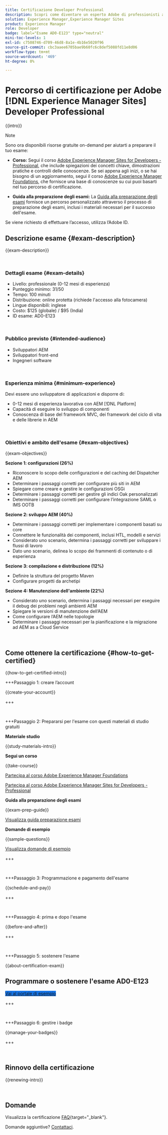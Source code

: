 ```yaml
---
title: Certificazione Developer Professional
description: Scopri come diventare un esperto Adobe di professionisti aziendali certificato in [!DNL Experience Manager Sites].
solution: Experience Manager,Experience Manager Sites
product: Experience Manager
role: Developer
badge: label="Esame AD0-E123" type="neutral"
mini-toc-levels: 1
exl-id: c7508746-d709-46d8-8a1e-4b16e5020f96
source-git-commit: cbc3aaee6705bae9b60fc6c8def5088fd11e8d06
workflow-type: tm+mt
source-wordcount: '469'
ht-degree: 0%

---
```


# Percorso di certificazione per Adobe [!DNL Experience Manager Sites] Developer Professional

{{intro}}

>[!NOTE]
>
>Sono ora disponibili risorse gratuite on-demand per aiutarti a preparare il tuo esame:
>
>* **Corso:** Segui il corso [Adobe Experience Manager Sites for Developers - Professional](https://app.rockinfo.com/courses/105), che include spiegazioni dei concetti chiave, dimostrazioni pratiche e controlli delle conoscenze. Se sei appena agli inizi, o se hai bisogno di un aggiornamento, segui il corso [Adobe Experience Manager Foundations](https://app.rockinfo.com/courses/240), che fornisce una base di conoscenze su cui puoi basarti nel tuo percorso di certificazione.
>
>* **Guida alla preparazione degli esami:** La [Guida alla preparazione degli esami](https://app.rockinfo.com/courses/121) fornisce un percorso personalizzato attraverso il processo di preparazione degli esami, inclusi i materiali necessari per il successo dell&#39;esame.
>
>Se viene richiesto di effettuare l’accesso, utilizza l’Adobe ID.

## Descrizione esame {#exam-description}

{{exam-description}}

<br>

### Dettagli esame {#exam-details}

* Livello: professionale (0-12 mesi di esperienza)
* Punteggio minimo: 31/50
* Tempo: 100 minuti
* Distribuzione: online protetta (richiede l&#39;accesso alla fotocamera)
* Lingue disponibili: inglese
* Costo: $125 (globale) / $95 (India)
* ID esame: AD0-E123

<br>

### Pubblico previsto {#intended-audience}

* Sviluppatori AEM
* Sviluppatori front-end
* Ingegneri software

<br>

### Esperienza minima {#minimum-experience}

Devi essere uno sviluppatore di applicazioni e disporre di:

* 0-12 mesi di esperienza lavorativa con AEM [!DNL Platform]
* Capacità di eseguire lo sviluppo di componenti
* Conoscenza di base del framework MVC, dei framework del ciclo di vita e delle librerie in AEM

<br>

### Obiettivi e ambito dell&#39;esame {#exam-objectives}

{{exam-objectives}}

**Sezione 1: configurazioni (26%)**

* Riconoscere lo scopo delle configurazioni e del caching del Dispatcher AEM
* Determinare i passaggi corretti per configurare più siti in AEM
* Spiegare come creare e gestire le configurazioni OSGi
* Determinare i passaggi corretti per gestire gli indici Oak personalizzati
* Determinare i passaggi corretti per configurare l’integrazione SAML o IMS OOTB

**Sezione 2: sviluppo AEM (40%)**

* Determinare i passaggi corretti per implementare i componenti basati su core
* Connettere le funzionalità dei componenti, inclusi HTL, modelli e servizi
* Considerato uno scenario, determina i passaggi corretti per sviluppare i flussi di lavoro
* Dato uno scenario, delinea lo scopo dei frammenti di contenuto o di esperienza

**Sezione 3: compilazione e distribuzione (12%)**

* Definire la struttura del progetto Maven
* Configurare progetti da archetipi

**Sezione 4: Manutenzione dell&#39;ambiente (22%)**

* Considerato uno scenario, determina i passaggi necessari per eseguire il debug dei problemi negli ambienti AEM
* Spiegare le versioni di manutenzione dell’AEM
* Come configurare l’AEM nelle topologie
* Determinare i passaggi necessari per la pianificazione e la migrazione ad AEM as a Cloud Service

<br>

## Come ottenere la certificazione {#how-to-get-certified}

{{how-to-get-certified-intro}}

+++Passaggio 1: creare l’account

{{create-your-account}}

+++

<br>

+++Passaggio 2: Prepararsi per l&#39;esame con questi materiali di studio gratuiti

**Materiale studio**

{{study-materials-intro}}

**Segui un corso**

{{take-course}}

[Partecipa al corso Adobe Experience Manager Foundations](https://app.rockinfo.com/courses/240)

[Partecipa al corso Adobe Experience Manager Sites for Developers - Professional](https://app.rockinfo.com/courses/105)

**Guida alla preparazione degli esami**

{{exam-prep-guide}}

[Visualizza guida preparazione esami](https://app.rockinfo.com/courses/121)

**Domande di esempio**

{{sample-questions}}

[Visualizza domande di esempio](https://scorpion.caveon.com/launchpad/ad3-e123-adobe-experience-manager-sites-developer-professional-sample-questions)

+++

<br>

+++Passaggio 3: Programmazione e pagamento dell&#39;esame

{{schedule-and-pay}}

+++

<br>

+++Passaggio 4: prima e dopo l&#39;esame

{{before-and-after}}

+++

<br>

+++Passaggio 5: sostenere l&#39;esame

{{about-certification-exam}}

## Programmare o sostenere l&#39;esame AD0-E123

<a href="https://www.certmetrics.com/adobe/candidate/examity_sso.aspx?eid=AD0-E123" target="_blank" class="spectrum-Button spectrum-Button--fill spectrum-Button--accent spectrum-Button--sizeM is-margin-bottom-big-big at-element-click-tracking" style="background-color:#1473E6">

<span class="spectrum-Button-label has-no-wrap">
   Vai al portale di esempio
</span>
</a>

+++

<br>

+++Passaggio 6: gestire i badge

{{manage-your-badges}}

+++

<br>

## Rinnovo della certificazione

{{renewing-intro}}

<br>

## Domande

Visualizza la certificazione [FAQ](https://experienceleague.adobe.com/docs/certification/certification/faq.html){target="_blank"}.

Domande aggiuntive? [Contattaci](mailto:certif@adobe.com).


